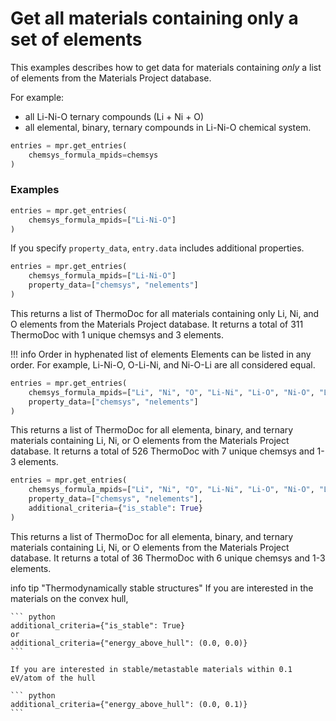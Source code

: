 # Get all materials containing **only** a set of elements

This examples describes how to get data for materials containing _only_ a
list of elements from the Materials Project database.

For example:

- all Li-Ni-O ternary compounds (Li + Ni + O)
- all elemental, binary, ternary compounds in Li-Ni-O chemical system.


``` python
entries = mpr.get_entries(
    chemsys_formula_mpids=chemsys
)
```

### Examples

``` python
entries = mpr.get_entries(
    chemsys_formula_mpids=["Li-Ni-O"]
)
```

If you specify `property_data`, `entry.data` includes additional properties.

``` python
entries = mpr.get_entries(
    chemsys_formula_mpids=["Li-Ni-O"]
    property_data=["chemsys", "nelements"]
)
```
This returns a list of ThermoDoc for all materials containing only Li, Ni, and
O elements from the Materials Project database. It returns a total of 311
ThermoDoc with 1 unique chemsys and 3 elements.

!!! info Order in hyphenated list of elements
    Elements can be listed in any order. For example, Li-Ni-O, O-Li-Ni, and
    Ni-O-Li are all considered equal.


``` python
entries = mpr.get_entries(
    chemsys_formula_mpids=["Li", "Ni", "O", "Li-Ni", "Li-O", "Ni-O", "Li-Ni-O"],
    property_data=["chemsys", "nelements"]
)
```

This returns a list of ThermoDoc for all elementa, binary, and ternary
materials containing Li, Ni, or O elements from the Materials Project database.
It returns a total of 526 ThermoDoc with 7 unique chemsys and 1-3 elements.


``` python
entries = mpr.get_entries(
    chemsys_formula_mpids=["Li", "Ni", "O", "Li-Ni", "Li-O", "Ni-O", "Li-Ni-O"],
    property_data=["chemsys", "nelements"],
    additional_criteria={"is_stable": True}
)

```
This returns a list of ThermoDoc for all elementa, binary, and ternary
materials containing Li, Ni, or O elements from the Materials Project database.
It returns a total of 36 ThermoDoc with 6 unique chemsys and 1-3 elements.

info tip "Thermodynamically stable structures"
    If you are interested in the materials on the convex hull,

    ``` python
    additional_criteria={"is_stable": True}
    or
    additional_criteria={"energy_above_hull": (0.0, 0.0)}
    ```

    If you are interested in stable/metastable materials within 0.1 eV/atom of the hull

    ``` python
    additional_criteria={"energy_above_hull": (0.0, 0.1)}
    ```
    


